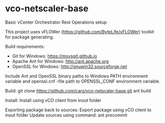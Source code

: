 vco-netscaler-base
==================
Basic vCenter Orchestrator Rest Operations setup

This project uses vFLOWer (https://github.com/ByteLife/vFLOWer) toolkit for package generating.

Build requirements:
- Git for Windows: https://msysgit.github.io
- Apache Ant for Windows: http://ant.apache.org
- OpenSSL for Windows: http://gnuwin32.sourceforge.net

Include Ant and OpenSSL binary paths to Windows PATH environment variable
and openssl.cnf -file path to OPENSSL_CONF environment variable.

Build:
git clone https://github.com/cars/vco-netscaler-base.git
ant build

Install:
Install using vCO client from inout folder

Exporting package back to sources:
Export package using vCO client to inout folder
Update sources using command:
ant precommit